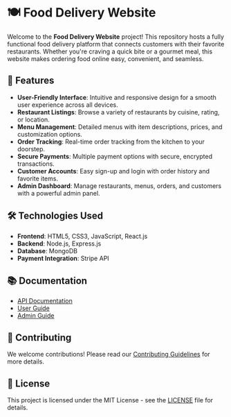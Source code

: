 # 🍽️ Food Delivery Website

Welcome to the **Food Delivery Website** project! This repository hosts a fully functional food delivery platform that connects customers with their favorite restaurants. Whether you're craving a quick bite or a gourmet meal, this website makes ordering food online easy, convenient, and seamless.

## 🚀 Features

- **User-Friendly Interface**: Intuitive and responsive design for a smooth user experience across all devices.
- **Restaurant Listings**: Browse a variety of restaurants by cuisine, rating, or location.
- **Menu Management**: Detailed menus with item descriptions, prices, and customization options.
- **Order Tracking**: Real-time order tracking from the kitchen to your doorstep.
- **Secure Payments**: Multiple payment options with secure, encrypted transactions.
- **Customer Accounts**: Easy sign-up and login with order history and favorite items.
- **Admin Dashboard**: Manage restaurants, menus, orders, and customers with a powerful admin panel.

## 🛠️ Technologies Used

- **Frontend**: HTML5, CSS3, JavaScript, React.js
- **Backend**: Node.js, Express.js
- **Database**: MongoDB
- **Payment Integration**: Stripe API
  
## 📚 Documentation

- [API Documentation](link-to-api-docs)
- [User Guide](link-to-user-guide)
- [Admin Guide](link-to-admin-guide)

## 🤝 Contributing

We welcome contributions! Please read our [Contributing Guidelines](link-to-contributing-guidelines) for more details.

## 📝 License

This project is licensed under the MIT License - see the [LICENSE](LICENSE) file for details.
